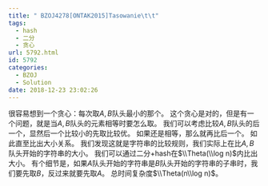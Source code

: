 ```yaml
---
title: " BZOJ4278[ONTAK2015]Tasowanie\t\t"
tags:
  - hash
  - 二分
  - 贪心
url: 5792.html
id: 5792
categories:
  - BZOJ
  - Solution
date: 2018-12-23 23:02:26
---
```


很容易想到一个贪心：每次取$A,B$队头最小的那个。 这个贪心是对的，但是有一个问题，就是当$A,B$队头的元素相等时要怎么取。 我们可以考虑比较$A,B$队头的后一个，显然后一个比较小的先取比较优。 如果还是相等，那么就再比后一个。 如此直至比出大小关系。 我们发现这就是字符串的比较规则，我们实际上在比$A,B$队头开始的字符串的大小。 我们可以通过二分+hash在$\\Theta(\\log n)$内比出大小。 有个细节是，如果$A$队头开始的字符串是$B$队头开始的字符串的子串时，我们要先取$B$，反过来就要先取$A$。 总时间复杂度$\\Theta(n\\log n)$。